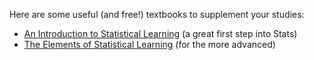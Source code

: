 
Here are some useful (and free!) textbooks to supplement your studies:

- [An Introduction to Statistical Learning](http://www-bcf.usc.edu/~gareth/ISL/) (a great first step into Stats)
- [The Elements of Statistical Learning](https://web.stanford.edu/~hastie/ElemStatLearn/) (for the more advanced)

